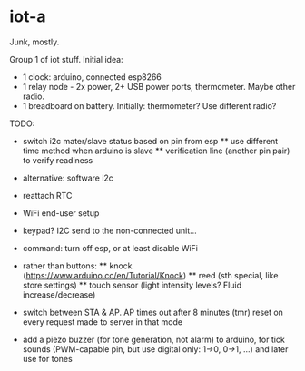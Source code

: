 # iot-a
Junk, mostly.

Group 1 of iot stuff.
Initial idea:
* 1 clock: arduino, connected esp8266
* 1 relay node - 2x power, 2+ USB power ports, thermometer. Maybe other radio.
* 1 breadboard on battery. Initially: thermometer? Use different radio?

TODO:
* switch i2c mater/slave status based on pin from esp
** use different time method when arduino is slave
** verification line (another pin pair) to verify readiness
* alternative: software i2c

* reattach RTC
* WiFi end-user setup
* keypad? I2C send to the non-connected unit...
* command: turn off esp, or at least disable WiFi
* rather than buttons:
** knock (https://www.arduino.cc/en/Tutorial/Knock)
** reed (sth special, like store settings)
** touch sensor (light intensity levels? Fluid increase/decrease)
* switch between STA & AP. AP times out after 8 minutes (tmr) reset on every request made to server in that mode
* add a piezo buzzer (for tone generation, not alarm) to arduino, for tick sounds (PWM-capable pin, but use digital only: 1->0, 0->1, ...) and later use for tones





